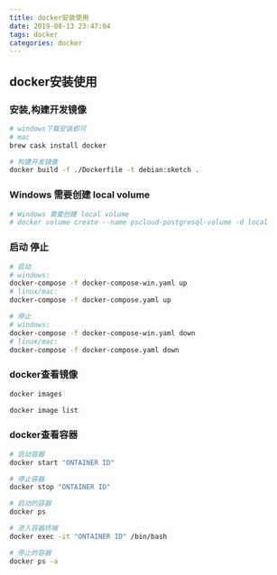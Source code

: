```yaml
---
title: docker安装使用
date: 2019-08-13 23:47:04
tags: docker
categories: docker
---
```


## docker安装使用

### 安装,构建开发镜像

```bash
# windows下载安装即可
# mac
brew cask install docker

# 构建开发镜像
docker build -f ./Dockerfile -t debian:sketch .
```

### Windows 需要创建 local volume

```bash
# Windows 需要创建 local volume
# docker volume create --name pscloud-postgresql-volume -d local
```

### 启动 停止

```bash
# 启动
# windows:
docker-compose -f docker-compose-win.yaml up
# linux/mac:
docker-compose -f docker-compose.yaml up

# 停止
# windows:
docker-compose -f docker-compose-win.yaml down
# linux/mac:
docker-compose -f docker-compose.yaml down
```

### docker查看镜像

```bash
docker images

docker image list
```

### docker查看容器

```bash
# 启动容器
docker start "ONTAINER ID"

# 停止容器
docker stop "ONTAINER ID"

# 启动的容器
docker ps

# 进入容器终端
docker exec -it "ONTAINER ID" /bin/bash

# 停止的容器
docker ps -a
```
